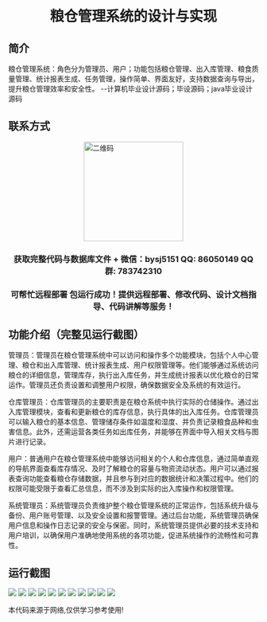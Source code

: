 <p><h1 align="center">粮仓管理系统的设计与实现</h1></p>

## 简介
粮仓管理系统：角色分为管理员、用户；功能包括粮仓管理、出入库管理、粮食质量管理、统计报表生成、任务管理，操作简单、界面友好，支持数据查询与导出，提升粮仓管理效率和安全性。    --计算机毕业设计源码；毕设源码；java毕业设计源码


## 联系方式
<img src="https://bs-1329754181.cos.ap-shanghai.myqcloud.com/wx.jpg" alt="二维码" style="display: block; margin: 0 auto;" width="200px">
<p><h3 align="center">获取完整代码与数据库文件 + 微信：bysj5151 QQ: 86050149 QQ群: 783742310</h3></p>
<p><h3 align="center">可帮忙远程部署 包运行成功！提供远程部署、修改代码、设计文档指导、代码讲解等服务！</h3></p>

## 功能介绍（完整见运行截图）
管理员：管理员在粮仓管理系统中可以访问和操作多个功能模块，包括个人中心管理、粮仓和出入库管理、统计报表生成、用户权限管理等。他们能够通过系统访问粮仓的详细信息，管理库存，执行出入库任务，并生成统计报表以优化粮仓的日常运作。管理员还负责设置和调整用户权限，确保数据安全及系统的有效运行。

仓库管理员：仓库管理员的主要职责是在粮仓系统中执行实际的仓储操作。通过出入库管理模块，查看和更新粮仓的库存信息，执行具体的出入库任务。仓库管理员可以输入粮仓的基本信息、管理储存条件如温度和湿度、并负责记录粮食品种和虫害信息。此外，还需运营各类任务如出库任务，并能够在界面中导入相关文档与图片进行记录。

用户：普通用户在粮仓管理系统中能够访问相关的个人和仓库信息，通过简单直观的导航界面查看库存情况、及时了解粮仓的容量与物资流动状态。用户可以通过报表查询功能查看粮仓存储数据，并且参与到对应的数据统计和决策过程中。他们的权限可能受限于查看汇总信息，而不涉及到实际的出入库操作和权限管理。

系统管理员：系统管理员负责维护整个粮仓管理系统的正常运作，包括系统升级与备份、用户账号管理、以及安全设置和报警管理。通过后台功能，系统管理员确保用户信息和操作日志记录的安全与保密。同时，系统管理员提供必要的技术支持和用户培训，以确保用户准确地使用系统的各项功能，促进系统操作的流畅性和可靠性。


## 运行截图
![](https://bs-1329754181.cos.ap-shanghai.myqcloud.com/spring/GrainStorageManagementSystemDesignAndImplementation/img/001.jpg)
![](https://bs-1329754181.cos.ap-shanghai.myqcloud.com/spring/GrainStorageManagementSystemDesignAndImplementation/img/002.jpg)
![](https://bs-1329754181.cos.ap-shanghai.myqcloud.com/spring/GrainStorageManagementSystemDesignAndImplementation/img/003.jpg)
![](https://bs-1329754181.cos.ap-shanghai.myqcloud.com/spring/GrainStorageManagementSystemDesignAndImplementation/img/004.jpg)
![](https://bs-1329754181.cos.ap-shanghai.myqcloud.com/spring/GrainStorageManagementSystemDesignAndImplementation/img/005.jpg)
![](https://bs-1329754181.cos.ap-shanghai.myqcloud.com/spring/GrainStorageManagementSystemDesignAndImplementation/img/006.jpg)
![](https://bs-1329754181.cos.ap-shanghai.myqcloud.com/spring/GrainStorageManagementSystemDesignAndImplementation/img/007.jpg)
![](https://bs-1329754181.cos.ap-shanghai.myqcloud.com/spring/GrainStorageManagementSystemDesignAndImplementation/img/008.jpg)
![](https://bs-1329754181.cos.ap-shanghai.myqcloud.com/spring/GrainStorageManagementSystemDesignAndImplementation/img/009.jpg)
![](https://bs-1329754181.cos.ap-shanghai.myqcloud.com/spring/GrainStorageManagementSystemDesignAndImplementation/img/010.jpg)
![](https://bs-1329754181.cos.ap-shanghai.myqcloud.com/spring/GrainStorageManagementSystemDesignAndImplementation/img/011.jpg)

<p>本代码来源于网络,仅供学习参考使用!</p>
